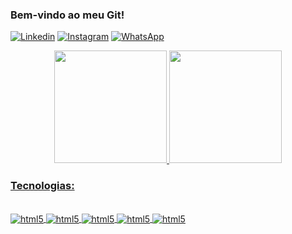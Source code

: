 ### Bem-vindo ao meu Git! 
[![Linkedin](https://img.shields.io/badge/LinkedIn-0077B5?style=for-the-badge&logo=linkedin&logoColor=white)](https://www.linkedin.com/in/jo%C3%A3o-miguel-moscardini-24737a222) [![Instagram](https://img.shields.io/badge/Instagram-E4405F?style=for-the-badge&logo=instagram&logoColor=white)](https://www.instagram.com/joao.miguelv/) [![WhatsApp](https://img.shields.io/badge/WhatsApp-25D366?style=for-the-badge&logo=whatsapp&logoColor=white)](https://wa.me/5516991296669)

<div align="center">
    <a target="_blank" href="https://github.com/JoaoMiguelv">
    <img height="180em" src="https://github-readme-stats.vercel.app/api?username=JoaoMiguelv&show_icons=true&theme=dracula&include_all_commits=true&count_private=true"/>     <img height="180em" src="https://github-readme-stats.vercel.app/api/top-langs/?username=JoaoMiguelv&layout=compact&langs_count=7&theme=dracula"/>
</div>

### Tecnologias:
<div style="display: inline_block"><br/>
    <img align="center" alt="html5" src="https://img.shields.io/badge/Python-14354C?style=for-the-badge&logo=python&logoColor=white" /> 
    <img align="center" alt="html5" src="https://img.shields.io/badge/Node.js-43853D?style=for-the-badge&logo=node.js&logoColor=white" /> 
    <img align="center" alt="html5" src="https://img.shields.io/badge/React-20232A?style=for-the-badge&logo=react&logoColor=61DAFB" /> 
    <img align="center" alt="html5" src="https://img.shields.io/badge/MySQL-00000F?style=for-the-badge&logo=mysql&logoColor=white" /> 
    <img align="center" alt="html5" src="https://img.shields.io/badge/MongoDB-4EA94B?style=for-the-badge&logo=mongodb&logoColor=white" /> 

</div><br/>
